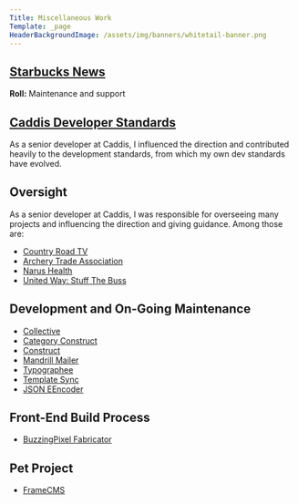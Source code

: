 ```yaml
---
Title: Miscellaneous Work
Template: _page
HeaderBackgroundImage: /assets/img/banners/whitetail-banner.png
---
```


## [Starbucks News](https://news.starbucks.com/)

**Roll:** Maintenance and support

## [Caddis Developer Standards](https://developers.caddis.co/standards/)

As a senior developer at Caddis, I influenced the direction and contributed heavily to the development standards, from which my own dev standards have evolved.

## Oversight

As a senior developer at Caddis, I was responsible for overseeing many projects and influencing the direction and giving guidance. Among those are:

- [Country Road TV](https://www.countryroadtv.com/)
- [Archery Trade Association](https://www.archerytrade.org/)
- [Narus Health](https://www.narushealth.com/)
- [United Way: Stuff The Buss](https://www.unitedwaynashville.org/stuffthebus)

## Development and On-Going Maintenance

- [Collective](/ee-add-ons/collective)
- [Category Construct](/ee-add-ons/category-construct)
- [Construct](/ee-add-ons/construct)
- [Mandrill Mailer](/ee-add-ons/mandrill-mailer)
- [Typographee](/ee-add-ons/typographee)
- [Template Sync](https://github.com/tjdraper/template-sync/tree/develop)
- [JSON EEncoder](https://github.com/tjdraper/JSON-EEncoder)

## Front-End Build Process

- [BuzzingPixel Fabricator](https://github.com/tjdraper/buzzing-pixel-fabricator)

## Pet Project

- [FrameCMS](https://github.com/tjdraper/frame-cms/tree/develop)
